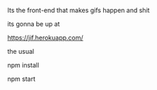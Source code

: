 Its the front-end that makes gifs happen and shit

its gonna be up at 

https://jif.herokuapp.com/

the usual

npm install

npm start